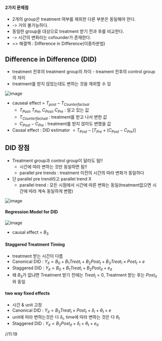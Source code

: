 #### 2가지 문제점
* 2개의 group은 treatment 여부를 제외한 다른 부분은 동일해야 한다.
* -> 거의 불가능하다.
* 동일한 group을 대상으로 treatment 받기 전과 후를 비교한다.
* -> 시간의 변화라는 cofounder가 존재한다.
* => 해결책 : Difference in Difference(이중차분법)

## Difference in Difference (DID)
* treatment 전후의 treatment group의 차이 - treament 전후의 control group의 차이
* treatment를 받지 않았는데도 변하는 것을 제외할 수 있

![image](https://github.com/hkyoo52/Causal-Inference/assets/63588046/2d0b4ae2-133b-4813-a2c0-e7c1a658d12c)

* causeal effect = $T_{post}-T_{Counterfactual}$  
  * $T_{Post}, T_{Pre}, C_{Post}, C_{Pre}$ : 알고 있는 값
  * $T_{Counterfactual}$ : treatment를 받고 나서 변한 값
  * $C_{Post}-C_{Pre}$ : treatment를 받지 않아도 변했을 값
* Causal effect : DID estimator $= T_{Post}-[T_{Pre}+(C_{Post}-C_{Pre})]$


## DID 장점
* Treatment group과 control group이 달라도 됨!!
  * 시간에 따라 변하는 것만 동일하면 됨!!
  * parallel pre trends : treatment 이전의 시간의 따라 변화가 동일하다
* 단 parallel pre trend라고 parallel trend X
  * parallel trend : 모든 시점에서 시간에 따른 변화는 동일(treatment없으면 시간에 따라 계속 동일하게 변함)

![image](https://github.com/hkyoo52/Causal-Inference/assets/63588046/c53cef4c-0c79-4a7e-b875-4f0deb0d267b)


#### Regression Model for DID
![image](https://github.com/hkyoo52/Causal-Inference/assets/63588046/aab79fa4-7129-4d31-a07c-5ccdc83f507b)
* causal effect = $B_{3}$


#### Staggered Treatment Timing
* treatment 받는 시간이 다름
* Canonical DID : $Y_{it} = B_0 + B_1Treat_i + B_2Post_t + B_3Treat_i \times Post_t + e$
* Staggered DID : $Y_{it} = B_0 + B_1Treat_i + B_2Post_{it} + e_{it}$
 * 왜 $B_3$가 없냐면 Treatment 받기 전에는 $Treat_i$ = 0, Treatment 받는 후는 $Post_{it}$와 동일

#### two way fixed effects
* 시간 & unit 고정
* Canonical DID :  $Y_{it} =B_3Treat_i \times Post_t + \delta_i + \theta_t + e$
 * unit에 따라 변하는것은 다 $\delta_i$, time에 따라 변하는 것은 다 $\theta_t$
* Staggered DID :  $Y_{it} =B_2Post_{it} + \delta_i + \theta_t + e_{it}$

//11:19
